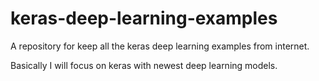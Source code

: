 # keras-deep-learning-examples

A repository for keep all the keras deep learning examples from internet.

Basically I will focus on keras with newest deep learning models.
